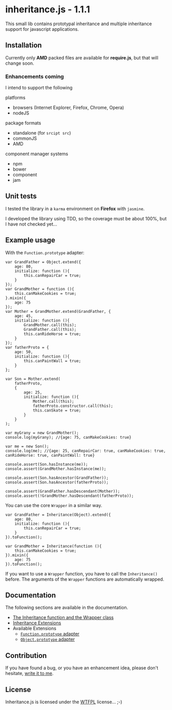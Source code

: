 # inheritance.js - 1.1.1

This small lib contains prototypal inheritance and multiple inheritance support for javascript applications.

## Installation

Currently only **AMD** packed files are available for **require.js**, but that will change soon.

### Enhancements coming

I intend to support the following

platforms

 - browsers (Internet Explorer, Firefox, Chrome, Opera)
 - nodeJS

package formats

 - standalone (for `srcipt src`)
 - commonJS
 - AMD

component manager systems

 - npm
 - bower
 - component
 - jam

## Unit tests

I tested the library in a `karma` environment on **Firefox** with `jasmine`.

I developed the library using TDD, so the coverage must be about 100%, but I have not checked yet...

## Example usage

With the `Function.prototype` adapter:

    var GrandFather = Object.extend({
        age: 80,
        initialize: function (){
            this.canRepairCar = true;
        }
    });
    var GrandMother = function (){
        this.canMakeCookies = true;
    }.mixin({
        age: 75
    });
    var Mother = GrandMother.extend(GrandFather, {
        age: 45,
        initialize: function (){
            GrandMother.call(this);
            GrandFather.call(this);
            this.canRideHorse = true;
        }
    });
    var fatherProto = {
        age: 50,
        initialize: function (){
            this.canPaintWall = true;
        }
    };

    var Son = Mother.extend(
        fatherProto,
        {
            age: 25,
            initialize: function (){
                Mother.call(this);
                fatherProto.constructor.call(this);
                this.canSkate = true;
            }
        }
    );

    var myGrany = new GrandMother();
    console.log(myGrany); //{age: 75, canMakeCookies: true}

    var me = new Son();
    console.log(me); //{age: 25, canRepairCar: true, canMakeCookies: true, canRideHorse: true, canPaintWall: true}

    console.assert(Son.hasInstance(me));
    console.assert(GrandMother.hasInstance(me));

    console.assert(Son.hasAncestor(GrandFather));
    console.assert(Son.hasAncestor(fatherProto));

    console.assert(GrandFather.hasDescendant(Mother));
    console.assert(!GrandMother.hasDescendant(fatherProto));

You can use the core `Wrapper` in a similar way.

    var GrandFather = Inheritance(Object).extend({
        age: 80,
        initialize: function (){
            this.canRepairCar = true;
        }
    }).toFunction();

    var GrandMother = Inheritance(function (){
        this.canMakeCookies = true;
    }).mixin({
        age: 75
    }).toFunction();

If you want to use a `Wrapper` function, you have to call the `Inheritance()` before. The arguments of the `Wrapper` functions are automatically wrapped.

## Documentation

The following sections are available in the documentation.

 - [The Inheritance function and the Wrapper class](docs/inheritance.md)
 - [Inheritance Extensions](docs/extension.md)
 - Available Extensions
    - [`Function.prototype` adapter](docs/extensions/function.md)
    - [`Object.prototype` adapter](docs/extensions/object.md)

## Contribution

If you have found a bug, or you have an enhancement idea, please don't hesitate, [write it to me](https://github.com/inf3rno/inheritance.js/issues).

## License

Inheritance.js is licensed under the [WTFPL](http://www.wtfpl.net/) license... ;-)